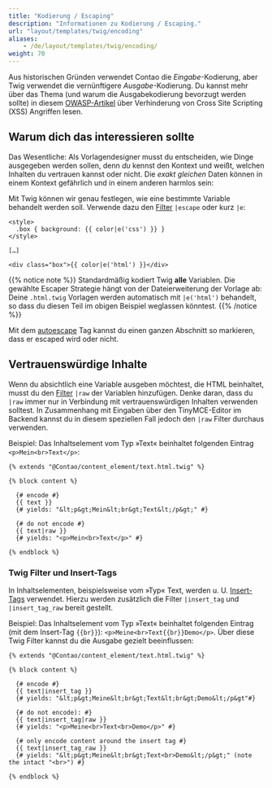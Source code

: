 ```yaml
---
title: "Kodierung / Escaping"
description: "Informationen zu Kodierung / Escaping."
url: "layout/templates/twig/encoding"
aliases:
    - /de/layout/templates/twig/encoding/
weight: 70
---
```



Aus historischen Gründen verwendet Contao die *Eingabe*-Kodierung, aber Twig verwendet die vernünftigere *Ausgabe*-Kodierung. 
Du kannst mehr über das Thema (und warum die Ausgabekodierung bevorzugt werden sollte) in 
diesem [OWASP-Artikel](https://cheatsheetseries.owasp.org/cheatsheets/Cross_Site_Scripting_Prevention_Cheat_Sheet.html#rule-0-never-insert-untrusted-data-except-in-allowed-locations) über Verhinderung von Cross Site Scripting (XSS) Angriffen lesen.


## Warum dich das interessieren sollte

Das Wesentliche: Als Vorlagendesigner musst du entscheiden, wie Dinge ausgegeben werden sollen, denn *du* kennst den Kontext und weißt, 
welchen Inhalten du vertrauen kannst oder nicht. Die *exakt gleichen* Daten können in einem Kontext gefährlich und in einem anderen harmlos sein:

Mit Twig können wir genau festlegen, wie eine bestimmte Variable behandelt werden soll. Verwende dazu den 
[Filter](https://twig.symfony.com/doc/3.x/filters/escape.html) `|escape` oder kurz `|e`:

```twig
<style>
  .box { background: {{ color|e('css') }} }
</style>

[…]

<div class="box">{{ color|e('html') }}</div>
```

{{% notice note %}}
Standardmäßig kodiert Twig **alle** Variablen. Die gewählte Escaper Strategie hängt von der Dateierweiterung der Vorlage ab: Deine 
`.html.twig` Vorlagen werden automatisch mit `|e('html')` behandelt, so dass du diesen Teil im obigen Beispiel weglassen könntest.
{{% /notice %}}

Mit dem [autoescape](https://twig.symfony.com/doc/3.x/tags/autoescape.html) Tag kannst du einen ganzen Abschnitt so markieren, 
dass er escaped wird oder nicht.


## Vertrauenswürdige Inhalte

Wenn du absichtlich eine Variable ausgeben möchtest, die HTML beinhaltet, musst du den 
[Filter](https://twig.symfony.com/doc/3.x/filters/raw.html) `|raw` der Variablen hinzufügen. Denke daran, dass du `|raw` immer 
nur in Verbindung mit vertrauenswürdigen Inhalten verwenden solltest. In Zusammenhang mit Eingaben über den TinyMCE-Editor im Backend kannst du in diesem speziellen 
Fall jedoch den `|raw` Filter durchaus verwenden. 

Beispiel: Das Inhaltselement vom Typ »Text« beinhaltet folgenden Eintrag `<p>Mein<br>Text</p>`:

```twig
{% extends "@Contao/content_element/text.html.twig" %}

{% block content %}

  {# encode #}
  {{ text }}
  {# yields: "&lt;p&gt;Mein&lt;br&gt;Text&lt;/p&gt;" #}

  {# do not encode #}
  {{ text|raw }}
  {# yields: "<p>Mein<br>Text</p>" #}

{% endblock %}
```

### Twig Filter und Insert-Tags

In Inhaltselementen, beispielsweise vom »Typ« Text, werden u. U. [Insert-Tags](/de/artikelverwaltung/insert-tags/) verwendet. Hierzu werden zusätzlich die Filter 
`|insert_tag` und `|insert_tag_raw` bereit gestellt. 

Beispiel: Das Inhaltselement vom Typ »Text« beinhaltet folgenden Eintrag (mit dem Insert-Tag `{{br}}`): `<p>Meine<br>Text{{br}}Demo</p>`. 
Über diese Twig Filter kannst du die Ausgabe gezielt beeinflussen:

```twig
{% extends "@Contao/content_element/text.html.twig" %}

{% block content %}

  {# encode #}
  {{ text|insert_tag }}
  {# yields: "&lt;p&gt;Meine&lt;br&gt;Text&lt;br&gt;Demo&lt;/p&gt"#}

  {# do not encode): #}
  {{ text|insert_tag|raw }}
  {# yields: "<p>Meine<br>Text<br>Demo</p>" #}    

  {# only encode content around the insert tag #}
  {{ text|insert_tag_raw }}
  {# yields: "&lt;p&gt;Meine&lt;br&gt;Text<br>Demo&lt;/p&gt;" (note the intact "<br>") #}

{% endblock %}
```